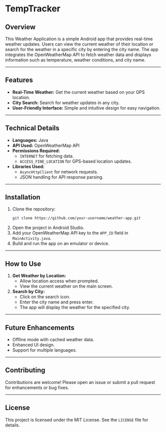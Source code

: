 # TempTracker

## Overview
This Weather Application is a simple Android app that provides real-time weather updates. Users can view the current weather of their location or search for the weather in a specific city by entering the city name. The app integrates the OpenWeatherMap API to fetch weather data and displays information such as temperature, weather conditions, and city name.

---

## Features
- **Real-Time Weather:** Get the current weather based on your GPS location.
- **City Search:** Search for weather updates in any city.
- **User-Friendly Interface:** Simple and intuitive design for easy navigation.

---

## Technical Details
- **Languages:** Java
- **API Used:** OpenWeatherMap API
- **Permissions Required:**
  - `INTERNET` for fetching data.
  - `ACCESS_FINE_LOCATION` for GPS-based location updates.
- **Libraries Used:**
  - `AsyncHttpClient` for network requests.
  - JSON handling for API response parsing.

---

## Installation
1. Clone the repository:
   ```bash
   git clone https://github.com/your-username/weather-app.git
   ```
2. Open the project in Android Studio.
3. Add your OpenWeatherMap API key to the `APP_ID` field in `MainActivity.java`.
4. Build and run the app on an emulator or device.

---

## How to Use
1. **Get Weather by Location:**
   - Allow location access when prompted.
   - View the current weather on the main screen.
2. **Search by City:**
   - Click on the search icon.
   - Enter the city name and press enter.
   - The app will display the weather for the specified city.

---

## Future Enhancements
- Offline mode with cached weather data.
- Enhanced UI design.
- Support for multiple languages.

---

## Contributing
Contributions are welcome! Please open an issue or submit a pull request for enhancements or bug fixes.

---

## License
This project is licensed under the MIT License. See the `LICENSE` file for details.
